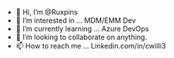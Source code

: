 - 👋 Hi, I’m @Ruxpins
- 👀 I’m interested in ... MDM/EMM Dev
- 🌱 I’m currently learning ... Azure DevOps
- 💞️ I’m looking to collaborate on anything. 
- 📫 How to reach me ... Linkedin.com/in/cwilli3

<!---
Ruxpins/Ruxpins is a ✨ special ✨ repository because its `README.md` (this file) appears on your GitHub profile.
You can click the Preview link to take a look at your changes.
--->
